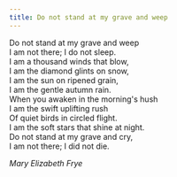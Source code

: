 ```yaml
---
title: Do not stand at my grave and weep
---
```


Do not stand at my grave and weep  
I am not there; I do not sleep.  
I am a thousand winds that blow,  
I am the diamond glints on snow,  
I am the sun on ripened grain,  
I am the gentle autumn rain.  
When you awaken in the morning's hush  
I am the swift uplifting rush  
Of quiet birds in circled flight.  
I am the soft stars that shine at night.  
Do not stand at my grave and cry,  
I am not there; I did not die.  

<cite>Mary Elizabeth Frye</cite>